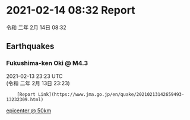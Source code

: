 # 2021-02-14 08:32 Report
令和 二年 2月 14日 08:32

## Earthquakes
### Fukushima-ken Oki @ M4.3
2021-02-13 23:23 UTC  
        (令和 二年 2月 13日 23:23)
  
        [Report Link](https://www.jma.go.jp/en/quake/20210213142659493-13232309.html)  
[epicenter @ 50km](https://www.google.com/maps/place/37°36'00%22+141°42'00%22/@37.6,141.7,17z/data=!3m1!4b1!4m5!3m4!1s0x0:0x0!8m2!3d37.6!4d141.7)